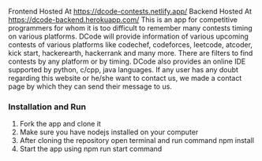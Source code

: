 Frontend Hosted At https://dcode-contests.netlify.app/
Backend Hosted At https://dcode-backend.herokuapp.com/
This is an app for competitive programmers for whom it is too difficult to remember many contests timing on various platforms.
DCode will provide information of various upcoming contests of various platforms like codechef, codeforces, leetcode, atcoder, kick start, hackerearth, hackerrank and many more.
There are filters to find contests by any platform or by timing.
DCode also provides an online IDE supported by python, c/cpp, java languages.
If any user has any doubt regarding this website or he/she want to contact us, we made a contact page by which they can send their message to us.


### Installation and Run
1. Fork the app and clone it
2. Make sure you have nodejs installed on your computer
3. After cloning the repository open terminal and run command npm install
4. Start the app using npm run start command
